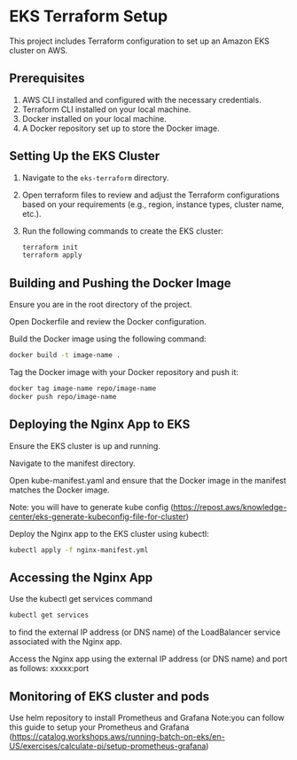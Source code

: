 # EKS Terraform Setup

This project includes Terraform configuration to set up an Amazon EKS cluster on AWS.

## Prerequisites

1. AWS CLI installed and configured with the necessary credentials.
2. Terraform CLI installed on your local machine.
4. Docker installed on your local machine.
5. A Docker repository set up to store the Docker image.


## Setting Up the EKS Cluster

1. Navigate to the `eks-terraform` directory.

2. Open terraform files to review and adjust the Terraform configurations based on your requirements (e.g., region, instance types, cluster name, etc.).

3. Run the following commands to create the EKS cluster:
   ```bash
   terraform init
   terraform apply
    ```

## Building and Pushing the Docker Image
Ensure you are in the root directory of the project.

Open Dockerfile and review the Docker configuration.

Build the Docker image using the following command:
```bash
docker build -t image-name .   
```

Tag the Docker image with your Docker repository and push it:

```bash
docker tag image-name repo/image-name
docker push repo/image-name
```

## Deploying the Nginx App to EKS
Ensure the EKS cluster is up and running.

Navigate to the manifest directory.

Open kube-manifest.yaml and ensure that the Docker image in the manifest matches the Docker image.

Note: you will have to generate kube config (https://repost.aws/knowledge-center/eks-generate-kubeconfig-file-for-cluster)

Deploy the Nginx app to the EKS cluster using kubectl:

```bash
kubectl apply -f nginx-manifest.yml
```

## Accessing the Nginx App
Use the kubectl get services command
```bash
kubectl get services
```
to find the external IP address (or DNS name) of the LoadBalancer service associated with the Nginx app.

Access the Nginx app using the external IP address (or DNS name) and port as follows: xxxxx:port

## Monitoring of EKS cluster and pods
Use helm repository to install Prometheus and Grafana
Note:you can follow this guide to setup your Prometheus and Grafana
(https://catalog.workshops.aws/running-batch-on-eks/en-US/exercises/calculate-pi/setup-prometheus-grafana)
